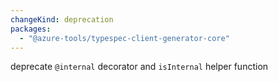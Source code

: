 ```yaml
---
changeKind: deprecation
packages:
  - "@azure-tools/typespec-client-generator-core"
---
```


deprecate `@internal` decorator and `isInternal` helper function